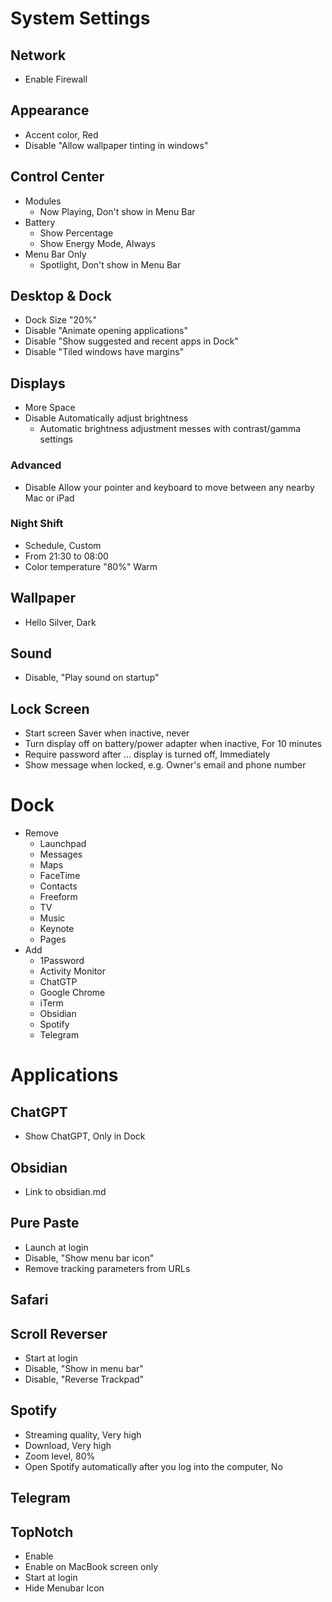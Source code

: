 # System Settings

## Network
- Enable Firewall

## Appearance
- Accent color, Red
- Disable "Allow wallpaper tinting in windows"

## Control Center
- Modules 
  - Now Playing, Don't show in Menu Bar
- Battery
  - Show Percentage
  - Show Energy Mode, Always
- Menu Bar Only
  - Spotlight, Don't show in Menu Bar

## Desktop & Dock
- Dock Size "20%"
- Disable "Animate opening applications"
- Disable "Show suggested and recent apps in Dock"
- Disable "Tiled windows have margins"

## Displays
- More Space
- Disable Automatically adjust brightness
  - Automatic brightness adjustment messes with contrast/gamma settings

### Advanced
- Disable Allow your pointer and keyboard to move between any nearby Mac or iPad

### Night Shift
- Schedule, Custom
- From 21:30 to 08:00
- Color temperature "80%" Warm

## Wallpaper
- Hello Silver, Dark

## Sound
- Disable, "Play sound on startup"

## Lock Screen
- Start screen Saver when inactive, never
- Turn display off on battery/power adapter when inactive, For 10 minutes
- Require password after ... display is turned off, Immediately
- Show message when locked, e.g. Owner's email and phone number

# Dock
- Remove
  - Launchpad
  - Messages
  - Maps
  - FaceTime
  - Contacts
  - Freeform
  - TV
  - Music
  - Keynote
  - Pages
- Add
  - 1Password
  - Activity Monitor
  - ChatGTP
  - Google Chrome
  - iTerm 
  - Obsidian
  - Spotify
  - Telegram

# Applications
## ChatGPT
- Show ChatGPT, Only in Dock

## Obsidian
- Link to obsidian.md

## Pure Paste
- Launch at login
- Disable, "Show menu bar icon"
- Remove tracking parameters from URLs

## Safari

## Scroll Reverser
- Start at login
- Disable, "Show in menu bar"
- Disable, "Reverse Trackpad"

## Spotify
- Streaming quality, Very high
- Download, Very high
- Zoom level, 80%
- Open Spotify automatically after you log into the computer, No

## Telegram

## TopNotch
- Enable
- Enable on MacBook screen only
- Start at login
- Hide Menubar Icon
